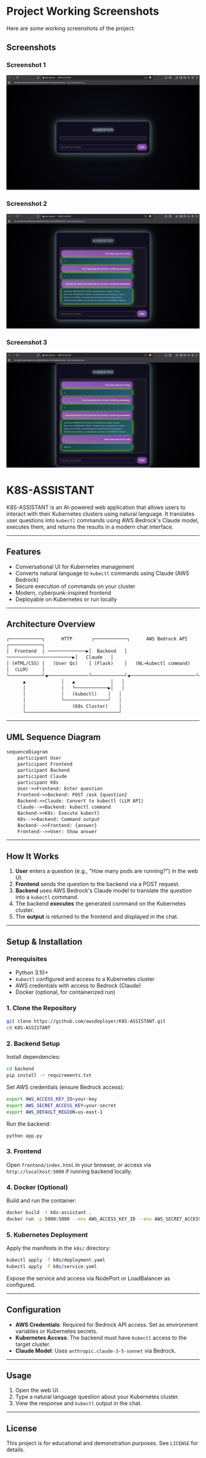 # Project Working Screenshots

Here are some working screenshots of the project:

## Screenshots

### Screenshot 1
![Screenshot 1](working-ss/1.png)

### Screenshot 2
![Screenshot 2](working-ss/2.png)

### Screenshot 3
![Screenshot 3](working-ss/3.png)


# K8S-ASSISTANT

K8S-ASSISTANT is an AI-powered web application that allows users to interact with their Kubernetes clusters using natural language. It translates user questions into `kubectl` commands using AWS Bedrock's Claude model, executes them, and returns the results in a modern chat interface.

---

## Features

- Conversational UI for Kubernetes management
- Converts natural language to `kubectl` commands using Claude (AWS Bedrock)
- Secure execution of commands on your cluster
- Modern, cyberpunk-inspired frontend
- Deployable on Kubernetes or run locally

---

## Architecture Overview

```
┌────────────┐      HTTP       ┌────────────┐      AWS Bedrock API      ┌────────────┐
│  Frontend  │ ──────────────▶│  Backend   │ ────────────────────────▶│   Claude   │
│ (HTML/CSS) │   (User Qs)    │ (Flask)    │   (NL→kubectl command)   │  (LLM)     │
└────────────┘◀───────────────└────────────┘◀────────────────────────└────────────┘
	  ▲             │   ▲             │   │
	  │             │   └────────────▶│   │
	  │             │   (kubectl)    │   │
	  │             └────────────────┘   │
	  │                 (K8s Cluster)    │
	  └──────────────────────────────────┘
```

---

## UML Sequence Diagram

```mermaid
sequenceDiagram
	participant User
	participant Frontend
	participant Backend
	participant Claude
	participant K8s
	User->>Frontend: Enter question
	Frontend->>Backend: POST /ask {question}
	Backend->>Claude: Convert to kubectl (LLM API)
	Claude-->>Backend: kubectl command
	Backend->>K8s: Execute kubectl
	K8s-->>Backend: Command output
	Backend-->>Frontend: {answer}
	Frontend-->>User: Show answer
```

---

## How It Works

1. **User** enters a question (e.g., "How many pods are running?") in the web UI.
2. **Frontend** sends the question to the backend via a POST request.
3. **Backend** uses AWS Bedrock's Claude model to translate the question into a `kubectl` command.
4. The backend **executes** the generated command on the Kubernetes cluster.
5. The **output** is returned to the frontend and displayed in the chat.

---

## Setup & Installation

### Prerequisites

- Python 3.10+
- `kubectl` configured and access to a Kubernetes cluster
- AWS credentials with access to Bedrock (Claude)
- Docker (optional, for containerized run)

### 1. Clone the Repository

```bash
git clone https://github.com/awsdeployer/K8S-ASSISTANT.git
cd K8S-ASSISTANT
```

### 2. Backend Setup

Install dependencies:

```bash
cd backend
pip install -r requirements.txt
```

Set AWS credentials (ensure Bedrock access):

```bash
export AWS_ACCESS_KEY_ID=your-key
export AWS_SECRET_ACCESS_KEY=your-secret
export AWS_DEFAULT_REGION=us-east-1
```

Run the backend:

```bash
python app.py
```

### 3. Frontend

Open `frontend/index.html` in your browser, or access via `http://localhost:5000` if running backend locally.

### 4. Docker (Optional)

Build and run the container:

```bash
docker build -t k8s-assistant .
docker run -p 5000:5000 --env AWS_ACCESS_KEY_ID --env AWS_SECRET_ACCESS_KEY --env AWS_DEFAULT_REGION k8s-assistant
```

### 5. Kubernetes Deployment

Apply the manifests in the `k8s/` directory:

```bash
kubectl apply -f k8s/deployment.yaml
kubectl apply -f k8s/service.yaml
```

Expose the service and access via NodePort or LoadBalancer as configured.

---

## Configuration

- **AWS Credentials**: Required for Bedrock API access. Set as environment variables or Kubernetes secrets.
- **Kubernetes Access**: The backend must have `kubectl` access to the target cluster.
- **Claude Model**: Uses `anthropic.claude-3-5-sonnet` via Bedrock.

---

## Usage

1. Open the web UI.
2. Type a natural language question about your Kubernetes cluster.
3. View the response and `kubectl` output in the chat.

---


## License

This project is for educational and demonstration purposes. See `LICENSE` for details.


